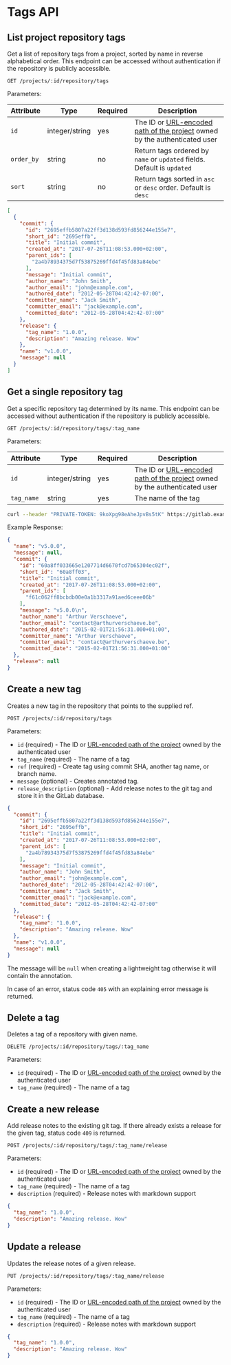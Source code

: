 # Tags API

## List project repository tags

Get a list of repository tags from a project, sorted by name in reverse
alphabetical order. This endpoint can be accessed without authentication if the
repository is publicly accessible.

```
GET /projects/:id/repository/tags
```

Parameters:

| Attribute | Type | Required | Description |
| --------- | ---- | -------- | ----------- |
| `id` | integer/string| yes | The ID or [URL-encoded path of the project](README.md#namespaced-path-encoding) owned by the authenticated user|
| `order_by` | string | no | Return tags ordered by `name` or `updated` fields. Default is `updated` |
| `sort` | string | no | Return tags sorted in `asc` or `desc` order. Default is `desc` |

```json
[
  {
    "commit": {
      "id": "2695effb5807a22ff3d138d593fd856244e155e7",
      "short_id": "2695effb",
      "title": "Initial commit",
      "created_at": "2017-07-26T11:08:53.000+02:00",
      "parent_ids": [
        "2a4b78934375d7f53875269ffd4f45fd83a84ebe"
      ],
      "message": "Initial commit",
      "author_name": "John Smith",
      "author_email": "john@example.com",
      "authored_date": "2012-05-28T04:42:42-07:00",
      "committer_name": "Jack Smith",
      "committer_email": "jack@example.com",
      "committed_date": "2012-05-28T04:42:42-07:00"
    },
    "release": {
      "tag_name": "1.0.0",
      "description": "Amazing release. Wow"
    },
    "name": "v1.0.0",
    "message": null
  }
]
```

## Get a single repository tag

Get a specific repository tag determined by its name. This endpoint can be
accessed without authentication if the repository is publicly accessible.

```
GET /projects/:id/repository/tags/:tag_name
```

Parameters:

| Attribute | Type | Required | Description |
| --------- | ---- | -------- | ----------- |
| `id` | integer/string | yes | The ID or [URL-encoded path of the project](README.md#namespaced-path-encoding) owned by the authenticated user |
| `tag_name` | string | yes | The name of the tag |

```bash
curl --header "PRIVATE-TOKEN: 9koXpg98eAheJpvBs5tK" https://gitlab.example.com/api/v4/projects/5/repository/tags/v1.0.0
```

Example Response:

```json
{
  "name": "v5.0.0",
  "message": null,
  "commit": {
    "id": "60a8ff033665e1207714d6670fcd7b65304ec02f",
    "short_id": "60a8ff03",
    "title": "Initial commit",
    "created_at": "2017-07-26T11:08:53.000+02:00",
    "parent_ids": [
      "f61c062ff8bcbdb00e0a1b3317a91aed6ceee06b"
    ],
    "message": "v5.0.0\n",
    "author_name": "Arthur Verschaeve",
    "author_email": "contact@arthurverschaeve.be",
    "authored_date": "2015-02-01T21:56:31.000+01:00",
    "committer_name": "Arthur Verschaeve",
    "committer_email": "contact@arthurverschaeve.be",
    "committed_date": "2015-02-01T21:56:31.000+01:00"
  },
  "release": null
}
```

## Create a new tag

Creates a new tag in the repository that points to the supplied ref.

```
POST /projects/:id/repository/tags
```

Parameters:

- `id` (required) - The ID or [URL-encoded path of the project](README.md#namespaced-path-encoding) owned by the authenticated user
- `tag_name` (required) - The name of a tag
- `ref` (required) - Create tag using commit SHA, another tag name, or branch name.
- `message` (optional) - Creates annotated tag.
- `release_description` (optional) - Add release notes to the git tag and store it in the GitLab database.

```json
{
  "commit": {
    "id": "2695effb5807a22ff3d138d593fd856244e155e7",
    "short_id": "2695effb",
    "title": "Initial commit",
    "created_at": "2017-07-26T11:08:53.000+02:00",
    "parent_ids": [
      "2a4b78934375d7f53875269ffd4f45fd83a84ebe"
    ],
    "message": "Initial commit",
    "author_name": "John Smith",
    "author_email": "john@example.com",
    "authored_date": "2012-05-28T04:42:42-07:00",
    "committer_name": "Jack Smith",
    "committer_email": "jack@example.com",
    "committed_date": "2012-05-28T04:42:42-07:00"
  },
  "release": {
    "tag_name": "1.0.0",
    "description": "Amazing release. Wow"
  },
  "name": "v1.0.0",
  "message": null
}
```
The message will be `null` when creating a lightweight tag otherwise
it will contain the annotation.

In case of an error,
status code `405` with an explaining error message is returned.

## Delete a tag

Deletes a tag of a repository with given name.

```
DELETE /projects/:id/repository/tags/:tag_name
```

Parameters:

- `id` (required) - The ID or [URL-encoded path of the project](README.md#namespaced-path-encoding) owned by the authenticated user
- `tag_name` (required) - The name of a tag


## Create a new release

Add release notes to the existing git tag. If there
already exists a release for the given tag, status code `409` is returned.

```
POST /projects/:id/repository/tags/:tag_name/release
```

Parameters:

- `id` (required) - The ID or [URL-encoded path of the project](README.md#namespaced-path-encoding) owned by the authenticated user
- `tag_name` (required) - The name of a tag
- `description` (required) - Release notes with markdown support

```json
{
  "tag_name": "1.0.0",
  "description": "Amazing release. Wow"
}
```

## Update a release

Updates the release notes of a given release.

```
PUT /projects/:id/repository/tags/:tag_name/release
```

Parameters:

- `id` (required) - The ID or [URL-encoded path of the project](README.md#namespaced-path-encoding) owned by the authenticated user
- `tag_name` (required) - The name of a tag
- `description` (required) - Release notes with markdown support

```json
{
  "tag_name": "1.0.0",
  "description": "Amazing release. Wow"
}
```
